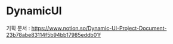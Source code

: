 # DynamicUI

기획 문서 : https://www.notion.so/Dynamic-UI-Project-Document-23b78abe83114f5b94bb17985eddb01f
